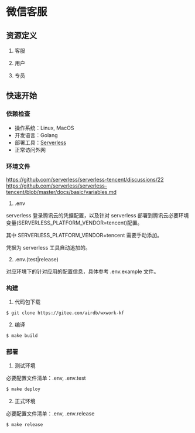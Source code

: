 # 微信客服

## 资源定义

1. 客服

2. 用户

3. 专员

## 快速开始

### 依赖检查

- 操作系统：Linux, MacOS
- 开发语言：Golang
- 部署工具：[Serverless](https://github.com/serverless/serverless)
- 正常访问外网

### 环境文件

https://github.com/serverless/serverless-tencent/discussions/22
https://github.com/serverless/serverless-tencent/blob/master/docs/basic/variables.md

1. .env

serverless 登录腾讯云的凭据配置，以及针对 serverless 部署到腾讯云必要环境变量(SERVERLESS_PLATFORM_VENDOR=tencent)配置。

其中 SERVERLESS_PLATFORM_VENDOR=tencent 需要手动添加。

凭据为 serverless 工具自动追加的。

2. .env.(test|release)

对应环境下的针对应用的配置信息，具体参考 .env.example 文件。

### 构建

1. 代码包下载

```
$ git clone https://gitee.com/airdb/wxwork-kf
```

2. 编译

```bash
$ make build
```

### 部署

1. 测试环境

必要配置文件清单：.env, .env.test

```bash
$ make deploy
```

2. 正式环境

必要配置文件清单：.env, .env.release

```bash
$ make release
```
